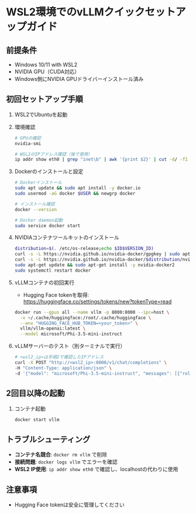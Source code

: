 # WSL2環境でのvLLMクイックセットアップガイド

## 前提条件

- Windows 10/11 with WSL2
- NVIDIA GPU（CUDA対応）
- Windows側にNVIDIA GPUドライバーインストール済み

## 初回セットアップ手順

1. WSL2でUbuntuを起動

2. 環境確認
   ```bash
   # GPUの確認
   nvidia-smi
   
   # WSL2のIPアドレス確認（後で使用）
   ip addr show eth0 | grep "inet\b" | awk '{print $2}' | cut -d/ -f1
   ```

3. Dockerのインストールと設定
   ```bash
   # Dockerインストール
   sudo apt update && sudo apt install -y docker.io
   sudo usermod -aG docker $USER && newgrp docker
   
   # インストール確認
   docker --version
   
   # Docker daemon起動
   sudo service docker start
   ```

4. NVIDIAコンテナツールキットのインストール
   ```bash
   distribution=$(. /etc/os-release;echo $ID$VERSION_ID)
   curl -s -L https://nvidia.github.io/nvidia-docker/gpgkey | sudo apt-key add -
   curl -s -L https://nvidia.github.io/nvidia-docker/$distribution/nvidia-docker.list | sudo tee /etc/apt/sources.list.d/nvidia-docker.list
   sudo apt-get update && sudo apt-get install -y nvidia-docker2
   sudo systemctl restart docker
   ```

5. vLLMコンテナの初回実行
   - Hugging Face tokenを取得: https://huggingface.co/settings/tokens/new?tokenType=read
   ```bash
   docker run --gpus all --name vllm -p 8000:8000 --ipc=host \
     -v ~/.cache/huggingface:/root/.cache/huggingface \
     --env "HUGGING_FACE_HUB_TOKEN=<your_token>" \
     vllm/vllm-openai:latest \
     --model microsoft/Phi-3.5-mini-instruct
   ```

6. vLLMサーバーのテスト（別ターミナルで実行）
   ```bash
   # <wsl2_ip>は手順2で確認したIPアドレス
   curl -X POST "http://<wsl2_ip>:8000/v1/chat/completions" \
   -H "Content-Type: application/json" \
   -d '{"model": "microsoft/Phi-3.5-mini-instruct", "messages": [{"role": "user", "content": "Hello!"}]}'
   ```

## 2回目以降の起動

1. コンテナ起動
   ```bash
   docker start vllm
   ```

## トラブルシューティング

- **コンテナ名競合**: `docker rm vllm` で削除
- **接続問題**: `docker logs vllm` でエラーを確認
- **WSL2 IP使用**: `ip addr show eth0` で確認し、localhostの代わりに使用

## 注意事項

- Hugging Face tokenは安全に管理してください
